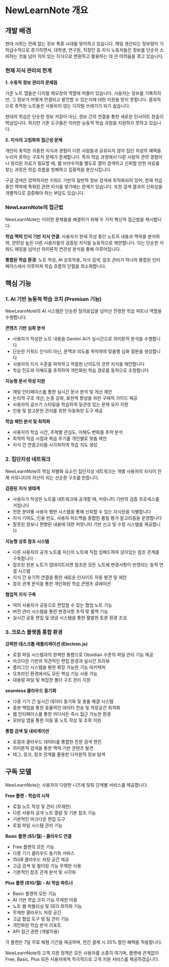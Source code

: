 # NewLearnNote 개요

## 개발 배경

현대 사회는 전례 없는 정보 폭증 시대를 맞이하고 있습니다. 매일 생산되는 정보량이 기하급수적으로 증가하면서, 대학생, 연구원, 직장인 등 지식 노동자들은 정보를 단순히 소비하는 것을 넘어 의미 있는 지식으로 변환하고 활용하는 데 큰 어려움을 겪고 있습니다.

### 현재 지식 관리의 한계

**1. 수동적 정보 관리의 문제점**

기존 노트 앱들은 디지털 메모장의 역할에 머물러 있습니다. 사용자는 정보를 기록하지만, 그 정보가 어떻게 연결되고 발전할 수 있는지에 대한 지원을 받지 못합니다. 결과적으로 축적된 노트들은 사용되지 않는 디지털 쓰레기가 되기 쉽습니다. 

현대의 학습은 단순한 정보 저장이 아닌, 정보 간의 연결을 통한 새로운 인사이트 창출이 핵심입니다. 하지만 기존 도구들은 이러한 능동적 학습 과정을 지원하지 못하고 있습니다.

**2. 지식의 고립화와 접근성 문제**

개인이 축적한 귀중한 지식과 경험이 다른 사람들과 공유되지 않아 집단 지성의 혜택을 누리지 못하는 구조적 문제가 존재합니다. 특히 학습 과정에서 다른 사람의 관련 경험이나 정리된 자료가 필요할 때, 웹 브라우저를 별도로 열어 검색하고 신뢰할 만한 자료를 찾는 과정은 학습 흐름을 방해하고 집중력을 분산시킵니다.

구글 검색은 강력하지만 키워드 기반의 일반적 정보 검색에 최적화되어 있어, 현재 학습 중인 맥락에 특화된 관련 지식을 찾기에는 한계가 있습니다. 또한 검색 결과의 신뢰성을 개별적으로 검증해야 하는 부담도 있습니다.

### NewLearnNote의 접근법

NewLearnNote는 이러한 문제들을 해결하기 위해 두 가지 혁신적 접근법을 제시합니다:

**학습 맥락 인식 기반 지식 연결**: 사용자가 현재 작성 중인 노트의 내용과 맥락을 분석하여, 관련성 높은 다른 사용자들의 검증된 지식을 능동적으로 제안합니다. 이는 단순한 키워드 매칭을 넘어선 의미론적 연관성 분석을 통해 이루어집니다.

**통합된 학습 환경**: 노트 작성, AI 상호작용, 지식 검색, 참조 관리가 하나의 통합된 인터페이스에서 이루어져 학습 흐름의 단절을 최소화합니다.

## 핵심 기능

### 1. AI 기반 능동적 학습 코치 (Premium 기능)

NewLearnNote의 AI 시스템은 단순한 질의응답을 넘어선 진정한 학습 파트너 역할을 수행합니다.

**콘텐츠 기반 심화 분석**
- 사용자가 작성한 노트 내용을 Gemini AI가 실시간으로 의미론적 분석을 수행합니다
- 단순한 키워드 인식이 아닌, 문맥과 의도를 파악하여 맞춤형 심화 질문을 생성합니다
- 사용자의 지식 수준을 파악하고 적절한 난이도의 관련 지식을 제안합니다
- 학습 진도와 이해도를 추적하여 개인화된 학습 경로를 동적으로 조정합니다

**지능형 문서 작성 지원**
- 채팅 인터페이스를 통한 실시간 문서 분석 및 개선 제안
- 논리적 구조 개선, 논증 강화, 표현력 향상을 위한 구체적 가이드 제공
- 사용자의 글쓰기 스타일을 학습하여 일관성 있는 문체 유지 지원
- 인용 및 참고문헌 관리를 위한 자동화된 도구 제공

**학습 패턴 분석 및 최적화**
- 사용자의 학습 시간, 주제별 관심도, 이해도 변화를 추적 분석
- 최적의 학습 시점과 복습 주기를 개인별로 맞춤 제안
- 지식 간 연결고리를 시각화하여 학습 지도 생성

### 2. 집단지성 네트워크

NewLearnNote의 핵심 차별화 요소인 집단지성 네트워크는 개별 사용자의 지식이 전체 커뮤니티의 자산이 되는 선순환 구조를 만듭니다.

**검증된 지식 생태계**
- 사용자가 작성한 노트를 네트워크에 공개할 때, 커뮤니티 기반의 검증 프로세스를 거칩니다
- 전문 분야별 사용자 평판 시스템을 통해 신뢰할 수 있는 지식원을 식별합니다
- 지식 기여도, 인용 빈도, 사용자 피드백을 종합한 품질 평가 알고리즘을 운영합니다
- 잘못된 정보나 편향된 내용에 대한 커뮤니티 기반 신고 및 수정 시스템을 제공합니다

**지능형 상호 참조 시스템**
- 다른 사용자의 공개 노트를 자신의 노트에 직접 임베드하여 살아있는 참조 관계를 구축합니다
- 참조된 원본 노트가 업데이트되면 참조한 모든 노트에 변경사항이 반영되는 동적 연결 시스템
- 지식 간 유기적 연결을 통한 새로운 인사이트 자동 발견 및 제안
- 참조 관계 분석을 통한 개인화된 학습 콘텐츠 큐레이션

**협업적 지식 구축**
- 여러 사용자가 공동으로 편집할 수 있는 협업 노트 기능
- 버전 관리 시스템을 통한 변경사항 추적 및 롤백 기능
- 실시간 공동 편집 및 댓글 시스템을 통한 활발한 토론 환경 조성

### 3. 크로스 플랫폼 통합 환경

**강력한 데스크톱 애플리케이션 (Electron.js)**
- 로컬 파일 시스템과의 완벽한 통합으로 Obsidian 수준의 파일 관리 기능 제공
- 마크다운 기반의 직관적인 편집 환경과 실시간 프리뷰
- 플러그인 시스템을 통한 확장 가능한 기능 아키텍처
- 오프라인 환경에서도 모든 핵심 기능 사용 가능
- 대용량 파일 및 복잡한 폴더 구조 관리 지원

**seamless 클라우드 동기화**
- 다중 기기 간 실시간 데이터 동기화 및 충돌 해결 시스템
- 증분 백업을 통한 효율적인 데이터 전송 및 저장공간 최적화
- 웹 인터페이스를 통한 어디서든 즉시 접근 가능한 환경
- 모바일 앱을 통한 이동 중 노트 작성 및 조회 지원

**통합 검색 및 내비게이션**
- 로컬과 클라우드 데이터를 통합한 전문 검색 엔진
- 의미론적 검색을 통한 맥락 기반 콘텐츠 발견
- 태그, 링크, 참조 관계를 활용한 다차원적 정보 탐색

## 구독 모델

NewLearnNote는 사용자의 다양한 니즈에 맞춰 단계별 서비스를 제공합니다.

**Free 플랜 - 학습의 시작**
- 로컬 노트 작성 및 관리 (무제한)
- 다른 사용자 공개 노트 열람 및 기본 참조 기능
- 기본적인 마크다운 편집 도구
- 로컬 파일 시스템 관리 기능

**Basic 플랜 ($5/월) - 클라우드 연결**
- Free 플랜의 모든 기능
- 다중 기기 클라우드 동기화 서비스
- 15GB 클라우드 저장 공간 제공
- 고급 검색 및 필터링 기능 무제한 사용
- 기본적인 참조 관계 분석 및 시각화

**Plus 플랜 ($10/월) - AI 학습 파트너**
- Basic 플랜의 모든 기능
- AI 기반 학습 코치 기능 무제한 이용
- 노트 웹 퍼블리싱 및 SEO 최적화 기능
- 무제한 클라우드 저장 공간
- 고급 협업 도구 및 팀 관리 기능
- 개인화된 학습 분석 리포트
- API 접근 권한 (개발자용)

각 플랜은 7일 무료 체험 기간을 제공하며, 연간 결제 시 20% 할인 혜택을 적용합니다.

NewLearnNote의 고객 지원 정책은 모든 사용자를 소중히 여기며, 플랜에 관계없이 Free, Basic, Plus 모든 사용자에게 적극적으로 고객 지원 서비스를 제공하겠습니다.